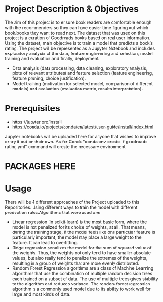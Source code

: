 # Project Description & Objectives
The aim of this project is to ensure book readers are comfortable enough with the recommenders so they can have easier time figuring out which book/books they want to read next.
The dataset that was used on this project is a curation of Goodreads books based on real user information.
Using the dataset, main objective is to train a model that predicts a book’s rating. The project will be represented as a Jupyter Notebook and includes exploratory analysis of the data, feature engineering and selection, model training and evaluation and finally, deployment.
  - Data analysis (data processing, data cleaning, exploratory analysis, plots of relevant attributes) and feature selection (feature engineering, feature pruning, choice
justification).
  - Model training (motivation for selected model, comparison of different models) and evaluation (evaluation metric, results interpretation).

# Prerequisites
  - https://jupyter.org/install
  - https://conda.io/projects/conda/en/latest/user-guide/install/index.html

Jupyter notebooks will be uploaded here for anyone that wishes to improve or try it out on their own.
As for Conda "conda env create -f goodreads-rating.yml" command will create the necessary environment

# PACKAGES HERE

# Usage 
There will be 4 different approaches of the Project uploaded to this Repositories.
Using different ways to train the model with different predection rates.Algorithms that were used are:
  - Linear regression (in scikit-learn) is the most basic form, where the model is not penalized for its choice of weights, at all. That means, during the training stage, if the model feels like one particular feature is particularly important, the model may place a large weight to the feature. It can lead to overfitting.
  - Ridge regression penalizes the model for the sum of squared value of the weights. Thus, the weights not only tend to have smaller absolute values, but also really tend to penalize the extremes of the weights, resulting in a group of weights that are more evenly distributed.
  - Random Forest Regression algorithms are a class of Machine Learning algorithms that use the combination of multiple random decision trees each trained on a subset of data. The use of multiple trees gives stability to the algorithm and reduces variance. The random forest regression algorithm is a commonly used model due to its ability to work well for large and most kinds of data.
